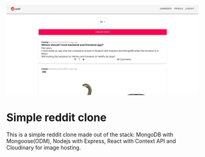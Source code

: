 ![Screenshot](Selection_050.png)

# Simple reddit clone

This is a simple reddit clone made out of the stack: MongoDB with Mongoose(ODM), Nodejs with Express, React with Context API and Cloudinary for image hosting.

